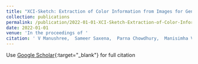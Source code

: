 ```yaml
---
title: "XCI-Sketch: Extraction of Color Information from Images for Generation of Colored Outlines and Sketches"
collection: publications
permalink: /publication/2022-01-01-XCI-Sketch-Extraction-of-Color-Information-from-Images-for-Generation-of-Colored-Outlines-and-Sketches
date: 2022-01-01
venue: 'In the proceedings of '
citation: ' V Manushree,  Sameer Saxena,  Parna Chowdhury,  Manisimha Varma,  Harsh Rathod,  Ankita Ghosh,  Sahil Khose, &quot;XCI-Sketch: Extraction of Color Information from Images for Generation of Colored Outlines and Sketches.&quot; In the proceedings of , 2022.'
---
```

Use [Google Scholar](https://scholar.google.com/scholar?q=XCI+Sketch:+Extraction+of+Color+Information+from+Images+for+Generation+of+Colored+Outlines+and+Sketches){:target="_blank"} for full citation